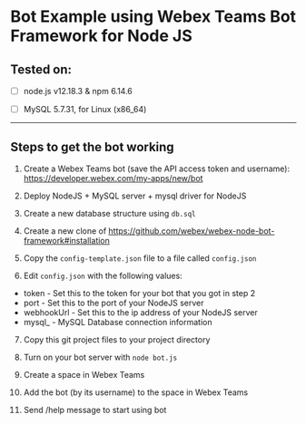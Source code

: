 # Bot Example using Webex Teams Bot Framework for Node JS

## Tested on:

- [ ] node.js v12.18.3 & npm 6.14.6

- [ ] MySQL 5.7.31, for Linux (x86_64)


----

## Steps to get the bot working

1. Create a Webex Teams bot (save the API access token and username): https://developer.webex.com/my-apps/new/bot

2. Deploy NodeJS + MySQL server + mysql driver for NodeJS

3. Create a new database structure using `db.sql`

4. Create a new clone of https://github.com/webex/webex-node-bot-framework#installation

5. Copy the `config-template.json` file to a file called `config.json`

6. Edit `config.json` with the following values:

* token - Set this to the token for your bot that you got in step 2
* port - Set this to the port of your NodeJS server
* webhookUrl - Set this to the ip address of your NodeJS server
* mysql_ - MySQL Database connection information

7. Copy this git project files to your project directory

8. Turn on your bot server with ```node bot.js```

9. Create a space in Webex Teams

10. Add the bot (by its username) to the space in Webex Teams

11. Send /help message to start using bot
